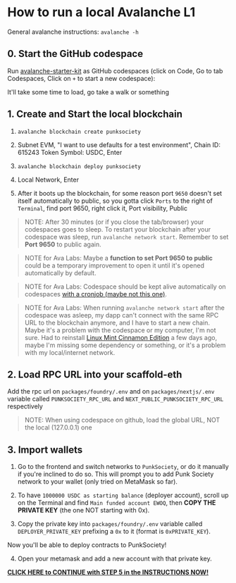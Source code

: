 # How to run a local Avalanche L1

General avalanche instructions: `avalanche -h`

## 0. Start the GitHub codespace

Run [avalanche-starter-kit](https://github.com/ava-labs/avalanche-starter-kit) as GitHub codespaces (click on Code, Go to tab Codespaces, Click on `+` to start a new codespace):

It'll take some time to load, go take a walk or something

## 1. Create and Start the local blockchain

1. `avalanche blockchain create punksociety`

2. Subnet EVM, "I want to use defaults for a test environment", Chain ID: 615243
   Token Symbol: USDC, Enter

3. `avalanche blockchain deploy punksociety`

4. Local Network, Enter

5. After it boots up the blockchain, for some reason port `9650` doesn't set itself automatically to public, so you gotta click `Ports` to the right of `Terminal`, find port 9650, right click it, Port visibility, Public

> NOTE: After 30 minutes (or if you close the tab/browser) your codespaces goes to sleep. To restart your blockchain after your codespace was sleep, run `avalanche network start`. Remember to set **Port 9650** to public again.

> NOTE for Ava Labs: Maybe a **function to set Port 9650 to public** could be a temporary improvement to open it until it's opened automatically by default.

> NOTE for Ava Labs: Codespace should be kept alive automatically on codespaces [with a cronjob (maybe not this one)](./avalanche_codespace_keepalive.md).

> NOTE for Ava Labs: When running `avalanche network start` after the codespace was asleep, my dapp can't connect with the same RPC URL to the blockchain anymore, and I have to start a new chain. Maybe it's a problem with the codespace or my computer, I'm not sure. Had to reinstall [Linux Mint Cinnamon Edition](https://linuxmint.com/download.php) a few days ago, maybe I'm missing some dependency or something, or it's a problem with my local/internet network.

## 2. Load RPC URL into your scaffold-eth

Add the rpc url on `packages/foundry/.env` and on `packages/nextjs/.env` variable called `PUNKSOCIETY_RPC_URL` and `NEXT_PUBLIC_PUNKSOCIETY_RPC_URL` respectively

> NOTE: When using codespace on github, load the global URL, NOT the local (127.0.0.1) one

## 3. Import wallets

1. Go to the frontend and switch networks to `PunkSociety`, or do it manually if you're inclined to do so. This will prompt you to add Punk Society network to your wallet (only tried on MetaMask so far).

2. To have `1000000 USDC as starting balance` (deployer account), scroll up on the Terminal and find `Main funded account EWOQ`, then **COPY THE PRIVATE KEY** (the one NOT starting with 0x).

3. Copy the private key into `packages/foundry/.env` variable called `DEPLOYER_PRIVATE_KEY` prefixing a `0x` to it (format is `0xPRIVATE_KEY`).

Now you'll be able to deploy contracts to PunkSociety!

4. Open your metamask and add a new account with that private key.

**[CLICK HERE to CONTINUE with STEP 5 in the INSTRUCTIONS NOW!](./README.md#L113)**
